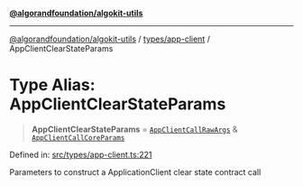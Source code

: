 [**@algorandfoundation/algokit-utils**](../../../README.md)

***

[@algorandfoundation/algokit-utils](../../../README.md) / [types/app-client](../README.md) / AppClientClearStateParams

# Type Alias: AppClientClearStateParams

> **AppClientClearStateParams** = [`AppClientCallRawArgs`](AppClientCallRawArgs.md) & [`AppClientCallCoreParams`](../interfaces/AppClientCallCoreParams.md)

Defined in: [src/types/app-client.ts:221](https://github.com/algorandfoundation/algokit-utils-ts/blob/main/src/types/app-client.ts#L221)

Parameters to construct a ApplicationClient clear state contract call
